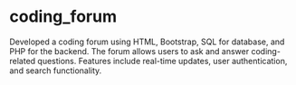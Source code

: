 # coding_forum
Developed a coding forum using HTML, Bootstrap, SQL for database, and PHP for the backend. The forum allows users to ask and answer coding-related questions. Features include real-time updates, user authentication, and search functionality.
